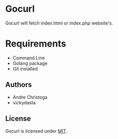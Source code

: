 # Gocurl
Gocurl will fetch index.html or index.php website's.

# Requirements
* Command Line
* Golang package
* Git installed

## Authors
* Andre Christoga
* vickydasta

## License
Gocurl is licensed under [MIT](https://github.com/codingsmartschool/gocurl/blob/master/LICENSE).
